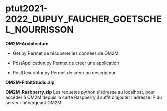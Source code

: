 # ptut2021-2022_DUPUY_FAUCHER_GOETSCHEL_NOURRISSON

**OM2M-Architecture**

- Get.py
Permet de récuperer les données de OM2M

- PostApplication.py
Permet de créer une application

- PostDescriptor.py
Permet de créer un descripteur 


**OM2M-FitbitStudio.zip**


**OM2M-Rasbperry.zip**
Les requetes python s'adresse au localhost, pour accéder à OM2M depuis la carte Raspberry il suffit d'ajouter l'adresse IP du serveur hébergeant OM2M
